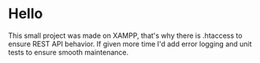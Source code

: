 # Hello
This small project was made on XAMPP, that's why there is .htaccess to ensure REST API behavior.
If given more time I'd add error logging and unit tests to ensure smooth maintenance.
